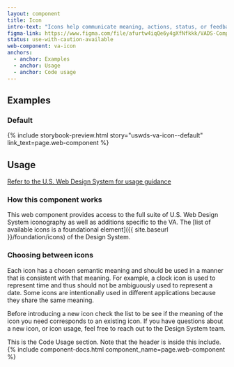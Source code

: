 ```yaml
---
layout: component
title: Icon
intro-text: "Icons help communicate meaning, actions, status, or feedback. This component provides an easy way to access the foundational iconography of the Design System."
figma-link: https://www.figma.com/file/afurtw4iqQe6y4gXfNfkkk/VADS-Component-Library?type=design&node-id=293%3A6211&mode=design&t=TEFuX0eQQAyBV7Xh-1
status: use-with-caution-available
web-component: va-icon
anchors:
  - anchor: Examples
  - anchor: Usage
  - anchor: Code usage
---
```


## Examples

### Default

{% include storybook-preview.html story="uswds-va-icon--default" link_text=page.web-component %}

## Usage

<a class="vads-c-action-link--blue" href="https://designsystem.digital.gov/components/icon/">Refer to the U.S. Web Design System for usage guidance</a>

### How this component works

This web component provides access to the full suite of U.S. Web Design System iconography as well as additions specific to the VA. The [list of available icons is a foundational element]({{ site.baseurl }}/foundation/icons) of the Design System.

### Choosing between icons

Each icon has a chosen semantic meaning and should be used in a manner that is consistent with that meaning. For example, a clock icon is used to represent time and thus should not be ambiguously used to represent a date. Some icons are intentionally used in different applications because they share the same meaning.

Before introducing a new icon check the list to be see if the meaning of the icon you need corresponds to an existing icon. If you have questions about a new icon, or icon usage, feel free to reach out to the Design System team.

This is the Code Usage section. Note that the header is inside this include.
{% include component-docs.html component_name=page.web-component %}